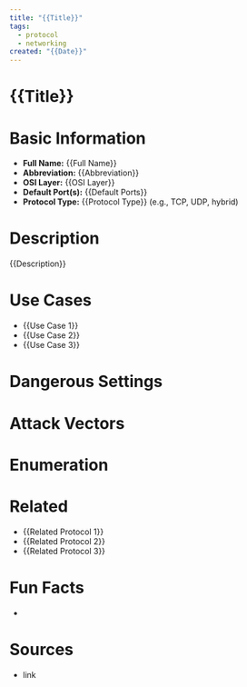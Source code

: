 ```yaml
---
title: "{{Title}}"
tags:
  - protocol
  - networking
created: "{{Date}}"
---
```


# {{Title}}

# Basic Information
- **Full Name:** {{Full Name}}
- **Abbreviation:** {{Abbreviation}}
- **OSI Layer:** {{OSI Layer}}
- **Default Port(s):** {{Default Ports}}
- **Protocol Type:** {{Protocol Type}} (e.g., TCP, UDP, hybrid)

# Description
{{Description}}

# Use Cases
- {{Use Case 1}}
- {{Use Case 2}}
- {{Use Case 3}}

# Dangerous Settings

# Attack Vectors

# Enumeration

# Related
- {{Related Protocol 1}}
- {{Related Protocol 2}}
- {{Related Protocol 3}}

# Fun Facts
- 

# Sources
- link
